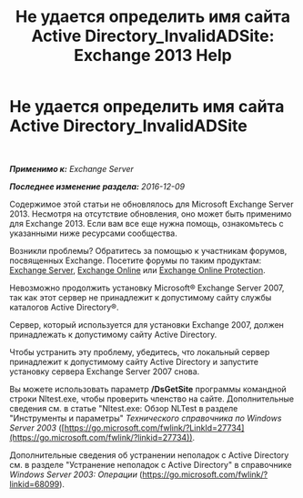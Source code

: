﻿---
title: 'Не удается определить имя сайта Active Directory_InvalidADSite: Exchange 2013 Help'
TOCTitle: Не удается определить имя сайта Active Directory_InvalidADSite
ms:assetid: ef96e077-08a0-4108-9f7d-0d61758abcd4
ms:mtpsurl: https://technet.microsoft.com/ru-ru/library/ms.exch.setupreadiness.invalidadsite(v=EXCHG.150)
ms:contentKeyID: 50489460
ms.date: 04/30/2018
mtps_version: v=EXCHG.150
ms.translationtype: HT
---

# Не удается определить имя сайта Active Directory\_InvalidADSite

 

_**Применимо к:** Exchange Server_

_**Последнее изменение раздела:** 2016-12-09_

Содержимое этой статьи не обновлялось для Microsoft Exchange Server 2013. Несмотря на отсутствие обновления, оно может быть применимо для Exchange 2013. Если вам все еще нужна помощь, ознакомьтесь с указанными ниже ресурсами сообщества.

Возникли проблемы? Обратитесь за помощью к участникам форумов, посвященных Exchange. Посетите форумы по таким продуктам: [Exchange Server](https://go.microsoft.com/fwlink/p/?linkid=60612), [Exchange Online](https://go.microsoft.com/fwlink/p/?linkid=267542) или [Exchange Online Protection](https://go.microsoft.com/fwlink/p/?linkid=285351).

Невозможно продолжить установку Microsoft® Exchange Server 2007, так как этот сервер не принадлежит к допустимому сайту службы каталогов Active Directory®.

Сервер, который используется для установки Exchange 2007, должен принадлежать к допустимому сайту Active Directory.

Чтобы устранить эту проблему, убедитесь, что локальный сервер принадлежит к допустимому сайту Active Directory и запустите установку сервера Exchange Server 2007 снова.

Вы можете использовать параметр **/DsGetSite** программы командной строки Nltest.exe, чтобы проверить членство на сайте. Дополнительные сведения см. в статье "Nltest.exe: Обзор NLTest в разделе "Инструменты и параметры" *Технического справочника по Windows Server 2003* ([https://go.microsoft.com/fwlink/?LinkId=27734](https://go.microsoft.com/fwlink/?linkid=27734)).

Дополнительные сведения об устранении неполадок с Active Directory см. в разделе "Устранение неполадок с Active Directory" в справочнике *Windows Server 2003: Операции* (<https://go.microsoft.com/fwlink/?linkid=68099>).

